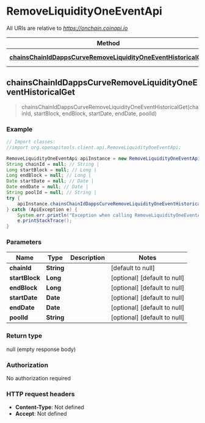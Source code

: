 # RemoveLiquidityOneEventApi

All URIs are relative to *https://onchain.coinapi.io*

Method | HTTP request | Description
------------- | ------------- | -------------
[**chainsChainIdDappsCurveRemoveLiquidityOneEventHistoricalGet**](RemoveLiquidityOneEventApi.md#chainsChainIdDappsCurveRemoveLiquidityOneEventHistoricalGet) | **GET** /chains/{chain_id}/dapps/curve/removeLiquidityOneEvent/historical | 



## chainsChainIdDappsCurveRemoveLiquidityOneEventHistoricalGet

> chainsChainIdDappsCurveRemoveLiquidityOneEventHistoricalGet(chainId, startBlock, endBlock, startDate, endDate, poolId)



### Example

```java
// Import classes:
//import org.openapitools.client.api.RemoveLiquidityOneEventApi;

RemoveLiquidityOneEventApi apiInstance = new RemoveLiquidityOneEventApi();
String chainId = null; // String | 
Long startBlock = null; // Long | 
Long endBlock = null; // Long | 
Date startDate = null; // Date | 
Date endDate = null; // Date | 
String poolId = null; // String | 
try {
    apiInstance.chainsChainIdDappsCurveRemoveLiquidityOneEventHistoricalGet(chainId, startBlock, endBlock, startDate, endDate, poolId);
} catch (ApiException e) {
    System.err.println("Exception when calling RemoveLiquidityOneEventApi#chainsChainIdDappsCurveRemoveLiquidityOneEventHistoricalGet");
    e.printStackTrace();
}
```

### Parameters


Name | Type | Description  | Notes
------------- | ------------- | ------------- | -------------
 **chainId** | **String**|  | [default to null]
 **startBlock** | **Long**|  | [optional] [default to null]
 **endBlock** | **Long**|  | [optional] [default to null]
 **startDate** | **Date**|  | [optional] [default to null]
 **endDate** | **Date**|  | [optional] [default to null]
 **poolId** | **String**|  | [optional] [default to null]

### Return type

null (empty response body)

### Authorization

No authorization required

### HTTP request headers

- **Content-Type**: Not defined
- **Accept**: Not defined

